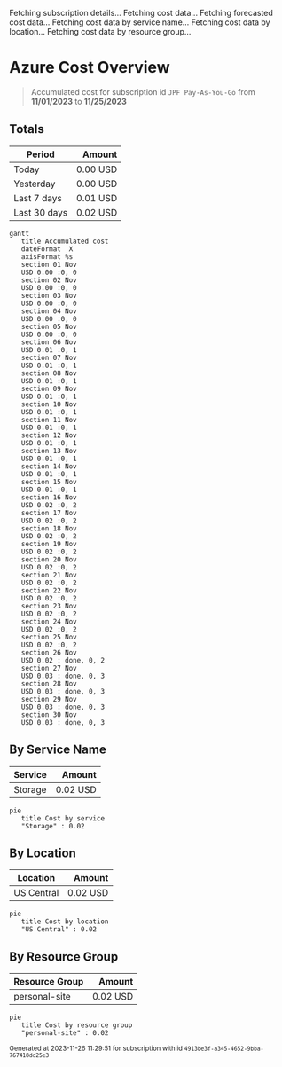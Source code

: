 Fetching subscription details...
Fetching cost data...
Fetching forecasted cost data...
Fetching cost data by service name...
Fetching cost data by location...
Fetching cost data by resource group...
# Azure Cost Overview

> Accumulated cost for subscription id `JPF Pay-As-You-Go` from **11/01/2023** to **11/25/2023**

## Totals

|Period|Amount|
|---|---:|
|Today|0.00 USD|
|Yesterday|0.00 USD|
|Last 7 days|0.01 USD|
|Last 30 days|0.02 USD|

```mermaid
gantt
   title Accumulated cost
   dateFormat  X
   axisFormat %s
   section 01 Nov
   USD 0.00 :0, 0
   section 02 Nov
   USD 0.00 :0, 0
   section 03 Nov
   USD 0.00 :0, 0
   section 04 Nov
   USD 0.00 :0, 0
   section 05 Nov
   USD 0.00 :0, 0
   section 06 Nov
   USD 0.01 :0, 1
   section 07 Nov
   USD 0.01 :0, 1
   section 08 Nov
   USD 0.01 :0, 1
   section 09 Nov
   USD 0.01 :0, 1
   section 10 Nov
   USD 0.01 :0, 1
   section 11 Nov
   USD 0.01 :0, 1
   section 12 Nov
   USD 0.01 :0, 1
   section 13 Nov
   USD 0.01 :0, 1
   section 14 Nov
   USD 0.01 :0, 1
   section 15 Nov
   USD 0.01 :0, 1
   section 16 Nov
   USD 0.02 :0, 2
   section 17 Nov
   USD 0.02 :0, 2
   section 18 Nov
   USD 0.02 :0, 2
   section 19 Nov
   USD 0.02 :0, 2
   section 20 Nov
   USD 0.02 :0, 2
   section 21 Nov
   USD 0.02 :0, 2
   section 22 Nov
   USD 0.02 :0, 2
   section 23 Nov
   USD 0.02 :0, 2
   section 24 Nov
   USD 0.02 :0, 2
   section 25 Nov
   USD 0.02 :0, 2
   section 26 Nov
   USD 0.02 : done, 0, 2
   section 27 Nov
   USD 0.03 : done, 0, 3
   section 28 Nov
   USD 0.03 : done, 0, 3
   section 29 Nov
   USD 0.03 : done, 0, 3
   section 30 Nov
   USD 0.03 : done, 0, 3
```

## By Service Name

|Service|Amount|
|---|---:|
|Storage|0.02 USD|

```mermaid
pie
   title Cost by service
   "Storage" : 0.02
```

## By Location

|Location|Amount|
|---|---:|
|US Central|0.02 USD|

```mermaid
pie
   title Cost by location
   "US Central" : 0.02
```

## By Resource Group

|Resource Group|Amount|
|---|---:|
|personal-site|0.02 USD|

```mermaid
pie
   title Cost by resource group
   "personal-site" : 0.02
```

<sup>Generated at 2023-11-26 11:29:51 for subscription with id `4913be3f-a345-4652-9bba-767418dd25e3`</sup>
